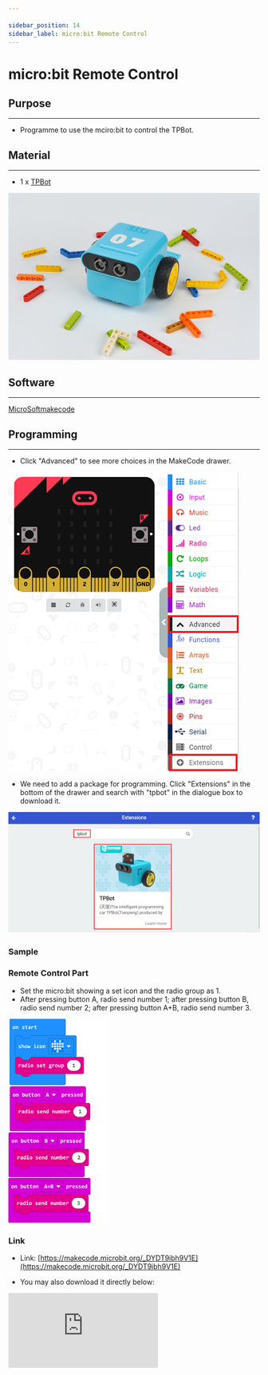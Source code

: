 ```yaml
---

sidebar_position: 14
sidebar_label: micro:bit Remote Control
---
```


# micro:bit Remote Control

## Purpose
---
- Programme to use the mciro:bit to control the TPBot.

## Material
---

- 1 x [TPBot](https://www.elecfreaks.com/tpbot.html)

![](./images/TPBot_tianpeng_case_01_01.png)

## Software
---
[MicroSoftmakecode](https://makecode.microbit.org/#)


## Programming
---


- Click "Advanced" to see more choices in the MakeCode drawer.

![](./images/TPBot_tianpeng_case_01_02.png)

- We need to add a package for programming. Click "Extensions" in the bottom of the drawer and search with "tpbot" in the dialogue box to download it.

![](./images/TPBot_tianpeng_case_01_03.png)

### Sample

### Remote Control Part
- Set the micro:bit showing a set icon and the radio group as 1.
- After pressing button A, radio send number 1; after pressing button B, radio send number 2; after pressing button A+B, radio send number 3.

![](./images/TPBot_tianpeng_case_12_04.png)

### Link
- Link: [https://makecode.microbit.org/_DYDT9ibh9V1E](https://makecode.microbit.org/_DYDT9ibh9V1E)

- You may also download it directly below:

<div
    style={{
        position: 'relative',
        paddingBottom: '60%',
        overflow: 'hidden',
    }}
>
    <iframe
        src="https://makecode.microbit.org/_DYDT9ibh9V1E"
        frameborder="0"
        sandbox="allow-popups allow-forms allow-scripts allow-same-origin"
        style={{
            position: 'absolute',
            width: '100%',
            height: '100%',
        }}
    />
</div>

### Receiving Part

- Set the micro:bit showing a set icon and the radio group as 1.
- Save the received number as the variable.
- Judge if the variable is 1, if yes, set the TPBot turning left at the speed of 30%; if the variable is 2, set the TPBot turning right at the speed of 30%; if the variable is 3, set the TPBot moving forward at the speed of 30%.

![](./images/TPBot_tianpeng_case_12_05.png)

### Link
- Link: [https://makecode.microbit.org/_CAMF0t8rYT0j](https://makecode.microbit.org/_CAMF0t8rYT0j)

- You may also download it directly below:

<div
    style={{
        position: 'relative',
        paddingBottom: '60%',
        overflow: 'hidden',
    }}
>
    <iframe
        src="https://makecode.microbit.org/_CAMF0t8rYT0j"
        frameborder="0"
        sandbox="allow-popups allow-forms allow-scripts allow-same-origin"
        style={{
            position: 'absolute',
            width: '100%',
            height: '100%',
        }}
    />
</div>

### Conclusion

- Power up to show a set icon on the micro:bit, after pressing button A, it turns left; after pressing button B, it turns right; after pressing button A+B, it moves forward.

## Exploration
---


## FAQ
---
Q: The car does not work with the code in the wiki.
A: It should be the batteries that are lack of power, please try to fix it by adding the value of the speed in the code.


## Relevant File
---
